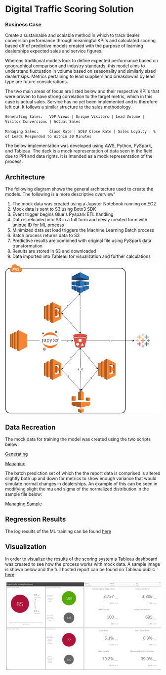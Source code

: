 # Digital Traffic Scoring Solution

### Business Case

Create a sustainable and scalable method in which to track dealer conversion performance through meaningful KPI's and calculated scoring based off of predictive models created with the purpose of learning dealerships expected sales and service figures.

Whereas traditional models look to define expected performance based on geographical comparison and industry standards, this model aims to understand fluctuation in volume based on seasonality and similarly sized dealerhsips. Metrics pertaining to lead suppliers and breakdowns by lead type are future considerations.

The two main areas of focus are listed below and their respective KPI's that were proven to have strong correlation to the target metric, which in this case is actual sales. Service has no yet been implemented and is therefore left out. It follows a similar structure to the sales methodology.

```
Generating Sales:   VDP Views | Unique Visitors | Lead Volume | Visitor Conversions | Actual Sales

Managing Sales:     Close Rate | SDSV Close Rate | Sales Loyalty | % of Leads Responded to Within 30 Minutes

```

The below implementation was developed using AWS, Python, PySpark, and Tableau. The dack is a mock representation of data seen in the field due to PPI and data rights. It is intended as a mock representation of the process.

## Architecture

The following diagram shows the general architecture used to create the models. The following is a more descriptive overview"

1. The mock data was created using a Jupyter Notebook running on EC2
2. Mock data is sent to S3 using Boto3 SDK
3. Event trigger begins Glue's Pyspark ETL handling
4. Data is reloaded into S3 in a full form and newly created form with unique ID for ML process
5. Minimized data set load triggers the Machine Learning Batch process
6. Batch process returns data to S3 
7. Predictive results are combined with original file using PySpark data transformation
8. Results are stored in S3 and downloaded
9. Data imported into Tableau for visualization and further calculations


![alt text](/Images/AWS_Data_Flow.png)


## Data Recreation

The mock data for training the model was created using the two scripts below:

[Generating](/bdc_generating_data_generator.ipynb)

[Managing](/bdc_managing_data_generator_training.ipynb)

The batch prediction set of which the the report data is comprised is altered slightly both up and down for metrics to show enough variance that would simulate normal changes in dealerships. An example of this can be seen in modifying slight the mu and sigma of the normalized distribution in the sample file below:

[Managing Sample](/bdc_managing_data_generator_altered.ipynb)



## Regression Results

The log results of the ML training can be found [here](/MLOutput.txt) 

## Visualization
In order to visualize the results of the scoring system a Tableau dashboard was created to see how the process works with mock data. A sample image is shown below and the full hosted report can be found on Tableau public [here](https://public.tableau.com/views/BDCDashboard/BDCDASHBOARD?:embed=y&:display_count=yes). 

![alt_text](/Images/DigitalTrafficDashboard.png)

